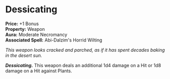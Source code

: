 # Dessicating

**Price:** +1 Bonus  
**Property:** Weapon  
**Aura:** Moderate Necromancy  
**Associated Spell:** Abi-Dalzim's Horrid Wilting  

*This weapon looks cracked and parched, as if it has spent decades baking in the desert sun.*

***Dessicating.*** This weapon deals an additional 1d4 damage on a Hit or 1d8 damage on a Hit against Plants.